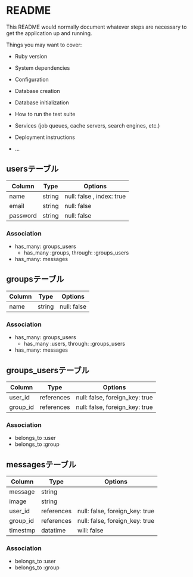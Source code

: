 # README

This README would normally document whatever steps are necessary to get the
application up and running.

Things you may want to cover:

* Ruby version

* System dependencies

* Configuration

* Database creation

* Database initialization

* How to run the test suite

* Services (job queues, cache servers, search engines, etc.)

* Deployment instructions

* ...
## usersテーブル
|Column|Type|Options|
|------|----|-------|
|name|string|null: false , index: true |
|email|string|null: false|
|password|string|null: false|
### Association
- has_many: groups_users
  - has_many  :groups,  through:  :groups_users
- has_many: messages

## groupsテーブル
|Column|Type|Options|
|------|----|-------|
|name|string|null: false|
### Association
- has_many: groups_users
    - has_many  :users,  through:  :groups_users
- has_many: messages

## groups_usersテーブル
|Column|Type|Options|
|------|----|-------|
|user_id|references|null: false, foreign_key: true|
|group_id|references|null: false, foreign_key: true|
### Association
- belongs_to :user
- belongs_to :group

## messagesテーブル
|Column|Type|Options|
|------|----|-------|
|message|string||
|image|string||
|user_id|references|null: false, foreign_key: true|
|group_id|references|null: false, foreign_key: true|
|timestmp|datatime|will: false|
### Association
- belongs_to :user
- belongs_to :group

